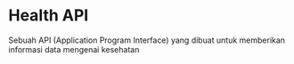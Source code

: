 # Health API

Sebuah API (Application Program Interface) yang dibuat untuk memberikan informasi data mengenai kesehatan
